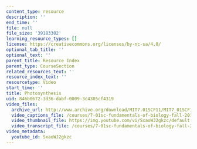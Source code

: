 ```yaml
---
content_type: resource
description: ''
end_time: ''
file: null
file_size: '39183302'
learning_resource_types: []
license: https://creativecommons.org/licenses/by-nc-sa/4.0/
optional_tab_title: ''
optional_text: ''
parent_title: Resource Index
parent_type: CourseSection
related_resources_text: ''
resource_index_text: ''
resourcetype: Video
start_time: ''
title: Photosynthesis
uid: 846b0672-3d36-dabf-0009-3c4305cf4319
video_files:
  archive_url: http://www.archive.org/download/MIT7.01SCF11/MIT7_01SCF11_track24_300k.mp4
  video_captions_file: /courses/7-01sc-fundamentals-of-biology-fall-2011/b79a4b2c4c895f5ca222cc2b11856485_SxaoWJ2gkzc.vtt
  video_thumbnail_file: https://img.youtube.com/vi/SxaoWJ2gkzc/default.jpg
  video_transcript_file: /courses/7-01sc-fundamentals-of-biology-fall-2011/33bc9e55ffcf68bd51840e1b1516f964_SxaoWJ2gkzc.pdf
video_metadata:
  youtube_id: SxaoWJ2gkzc
---
```

